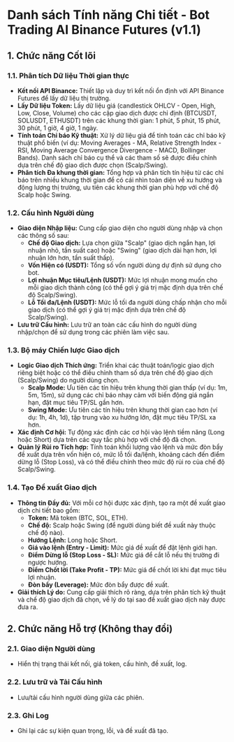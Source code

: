 # Danh sách Tính năng Chi tiết - Bot Trading AI Binance Futures (v1.1)

## 1. Chức năng Cốt lõi

### 1.1. Phân tích Dữ liệu Thời gian thực
*   **Kết nối API Binance:** Thiết lập và duy trì kết nối ổn định với API Binance Futures để lấy dữ liệu thị trường.
*   **Lấy Dữ liệu Token:** Lấy dữ liệu giá (candlestick OHLCV - Open, High, Low, Close, Volume) cho các cặp giao dịch được chỉ định (BTCUSDT, SOLUSDT, ETHUSDT) trên các khung thời gian: 1 phút, 5 phút, 15 phút, 30 phút, 1 giờ, 4 giờ, 1 ngày.
*   **Tính toán Chỉ báo Kỹ thuật:** Xử lý dữ liệu giá để tính toán các chỉ báo kỹ thuật phổ biến (ví dụ: Moving Averages - MA, Relative Strength Index - RSI, Moving Average Convergence Divergence - MACD, Bollinger Bands). Danh sách chỉ báo cụ thể và các tham số sẽ được điều chỉnh dựa trên chế độ giao dịch được chọn (Scalp/Swing).
*   **Phân tích Đa khung thời gian:** Tổng hợp và phân tích tín hiệu từ các chỉ báo trên nhiều khung thời gian để có cái nhìn toàn diện về xu hướng và động lượng thị trường, ưu tiên các khung thời gian phù hợp với chế độ Scalp hoặc Swing.

### 1.2. Cấu hình Người dùng
*   **Giao diện Nhập liệu:** Cung cấp giao diện cho người dùng nhập và chọn các thông số sau:
    *   **Chế độ Giao dịch:** Lựa chọn giữa "Scalp" (giao dịch ngắn hạn, lợi nhuận nhỏ, tần suất cao) hoặc "Swing" (giao dịch dài hạn hơn, lợi nhuận lớn hơn, tần suất thấp).
    *   **Vốn Hiện có (USDT):** Tổng số vốn người dùng dự định sử dụng cho bot.
    *   **Lợi nhuận Mục tiêu/Lệnh (USDT):** Mức lợi nhuận mong muốn cho mỗi giao dịch thành công (có thể gợi ý giá trị mặc định dựa trên chế độ Scalp/Swing).
    *   **Lỗ Tối đa/Lệnh (USDT):** Mức lỗ tối đa người dùng chấp nhận cho mỗi giao dịch (có thể gợi ý giá trị mặc định dựa trên chế độ Scalp/Swing).
*   **Lưu trữ Cấu hình:** Lưu trữ an toàn các cấu hình do người dùng nhập/chọn để sử dụng trong các phiên làm việc sau.

### 1.3. Bộ máy Chiến lược Giao dịch
*   **Logic Giao dịch Thích ứng:** Triển khai các thuật toán/logic giao dịch riêng biệt hoặc có thể điều chỉnh tham số dựa trên chế độ giao dịch (Scalp/Swing) do người dùng chọn.
    *   **Scalp Mode:** Ưu tiên các tín hiệu trên khung thời gian thấp (ví dụ: 1m, 5m, 15m), sử dụng các chỉ báo nhạy cảm với biến động giá ngắn hạn, đặt mục tiêu TP/SL gần hơn.
    *   **Swing Mode:** Ưu tiên các tín hiệu trên khung thời gian cao hơn (ví dụ: 1h, 4h, 1d), tập trung vào xu hướng lớn, đặt mục tiêu TP/SL xa hơn.
*   **Xác định Cơ hội:** Tự động xác định các cơ hội vào lệnh tiềm năng (Long hoặc Short) dựa trên các quy tắc phù hợp với chế độ đã chọn.
*   **Quản lý Rủi ro Tích hợp:** Tính toán khối lượng vào lệnh và mức đòn bẩy đề xuất dựa trên vốn hiện có, mức lỗ tối đa/lệnh, khoảng cách đến điểm dừng lỗ (Stop Loss), và có thể điều chỉnh theo mức độ rủi ro của chế độ Scalp/Swing.

### 1.4. Tạo Đề xuất Giao dịch
*   **Thông tin Đầy đủ:** Với mỗi cơ hội được xác định, tạo ra một đề xuất giao dịch chi tiết bao gồm:
    *   **Token:** Mã token (BTC, SOL, ETH).
    *   **Chế độ:** Scalp hoặc Swing (để người dùng biết đề xuất này thuộc chế độ nào).
    *   **Hướng Lệnh:** Long hoặc Short.
    *   **Giá vào lệnh (Entry - Limit):** Mức giá đề xuất để đặt lệnh giới hạn.
    *   **Điểm Dừng lỗ (Stop Loss - SL):** Mức giá để cắt lỗ nếu thị trường đi ngược hướng.
    *   **Điểm Chốt lời (Take Profit - TP):** Mức giá để chốt lời khi đạt mục tiêu lợi nhuận.
    *   **Đòn bẩy (Leverage):** Mức đòn bẩy được đề xuất.
*   **Giải thích Lý do:** Cung cấp giải thích rõ ràng, dựa trên phân tích kỹ thuật và chế độ giao dịch đã chọn, về lý do tại sao đề xuất giao dịch này được đưa ra.

## 2. Chức năng Hỗ trợ (Không thay đổi)

### 2.1. Giao diện Người dùng
*   Hiển thị trạng thái kết nối, giá token, cấu hình, đề xuất, log.

### 2.2. Lưu trữ và Tải Cấu hình
*   Lưu/tải cấu hình người dùng giữa các phiên.

### 2.3. Ghi Log
*   Ghi lại các sự kiện quan trọng, lỗi, và đề xuất đã tạo.
